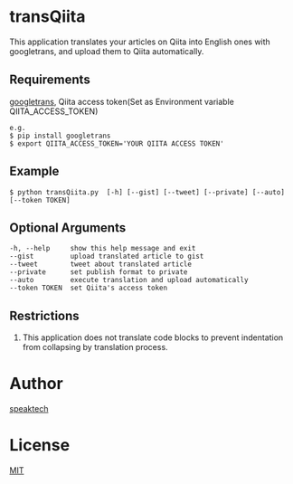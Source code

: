 # transQiita
This application translates your articles on Qiita into English ones with googletrans, and 
upload them to Qiita automatically. 

## Requirements
[googletrans](https://pypi.org/project/googletrans/), Qiita access token(Set as Environment variable QIITA_ACCESS_TOKEN)
    
```
e.g.
$ pip install googletrans
$ export QIITA_ACCESS_TOKEN='YOUR QIITA ACCESS TOKEN'
```

## Example

```
$ python transQiita.py  [-h] [--gist] [--tweet] [--private] [--auto] [--token TOKEN]
```

## Optional Arguments

```
-h, --help     show this help message and exit
--gist         upload translated article to gist
--tweet        tweet about translated article
--private      set publish format to private
--auto         execute translation and upload automatically
--token TOKEN  set Qiita's access token
```

## Restrictions
1. This application does not translate code blocks to prevent indentation from collapsing by translation process.

# Author
[speaktech](https://qiita.com/speaktech)

# License
[MIT](./LICENSE)
